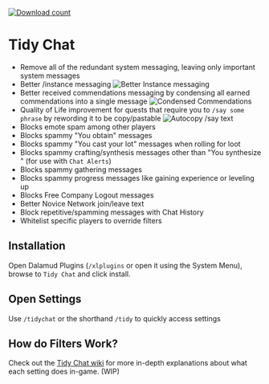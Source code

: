 [![Download count](https://img.shields.io/endpoint?url=https://qzysathwfhebdai6xgauhz4q7m0mzmrf.lambda-url.us-east-1.on.aws/TidyChat)](https://github.com/NadyaNayme/TidyChat)



# Tidy Chat

- Remove all of the redundant system messaging, leaving only important system messages
- Better /instance messaging ![Better Instance messaging](https://raw.githubusercontent.com/NadyaNayme/TidyChat/master/images/instance.png)
- Better received commendations messaging by condensing all earned commendations into a single message ![Condensed Commendations](https://raw.githubusercontent.com/NadyaNayme/TidyChat/master/images/commendations.png)
- Quality of Life improvement for quests that require you to `/say some phrase` by rewording it to be copy/pastable ![Autocopy /say text](https://raw.githubusercontent.com/NadyaNayme/TidyChat/master/images/autocopy.png)
- Blocks emote spam among other players
- Blocks spammy "You obtain" messages
- Blocks spammy "You cast your lot" messages when rolling for loot
- Blocks spammy crafting/synthesis messages other than "You synthesize <item>" (for use with `Chat Alerts`)
- Blocks spammy gathering messages
- Blocks spammy progress messages like gaining experience or leveling up
- Blocks Free Company Logout messages
- Better Novice Network join/leave text
- Block repetitive/spamming messages with Chat History
- Whitelist specific players to override filters
  
## Installation

Open Dalamud Plugins (`/xlplugins` or open it using the System Menu), browse to `Tidy Chat` and click install.

## Open Settings

Use `/tidychat` or the shorthand `/tidy` to quickly access settings


## How do Filters Work?

Check out the [Tidy Chat wiki](https://github.com/NadyaNayme/TidyChat/wiki) for more in-depth explanations about what each setting does in-game. (WIP)
